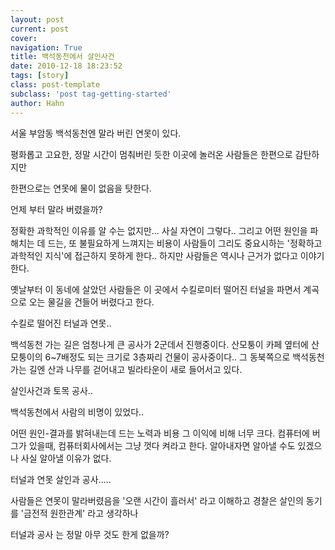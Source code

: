 ```yaml
---
layout: post
current: post
cover:  
navigation: True
title: 백석동천에서 살인사건
date: 2010-12-18 18:23:52
tags: [story]
class: post-template
subclass: 'post tag-getting-started'
author: Hahn
---
```


서울 부암동 백석동천엔 말라 버린 연못이 있다.

평화롭고 고요한, 정말 시간이 멈춰버린 듯한 이곳에 놀러온 사람들은 한편으로 감탄하지만

한편으로는 연못에 물이 없음을 탓한다.

언제 부터 말라 버렸을까?

정확한 과학적인 이유를 알 수는 없지만...
사실 자연이 그렇다..
그리고 어떤 원인을 파해치는 데 드는, 또 불필요하게 느껴지는 비용이 
사람들이 그리도 중요시하는 '정확하고 과학적인 지식'에 접근하지 못하게 한다..
하지만 사람들은 역시나 근거가 없다고 이야기한다.

옛날부터 이 동네에 살았던 사람들은
이 곳에서 수킬로미터 떨어진 터널을 파면서 계곡으로 오는 물길을 건들어 버렸다고 한다.

수킬로 떨어진 터널과 연못..

백석동천 가는 길은 엄청나게 큰 공사가 2군데서 진행중이다.
산모퉁이 카페 옆터에 산모퉁이의 6~7배정도 되는 크기로 3층짜리 건물이 공사중이다..
그 동북쪽으로 백석동천가는 길엔 산과 나무를 걷어내고 빌라타운이 새로 들어서고 있다.

살인사건과 토목 공사.. 

백석동천에서 사람의 비명이 있었다..

어떤 원인-결과를 밝혀내는데 드는 노력과 비용 그 이익에 비해 너무 크다.
컴퓨터에 버그가 있을때, 컴퓨터회사에서는 그냥 껏다 켜라고 한다. 알아내자면 알아낼 수도 있겠으나 사실 알아낼 이유가 없다.

터널과 연못
살인과 공사.....

사람들은 연못이 말라버렸음을 '오랜 시간이 흘러서' 라고 이해하고
경찰은 살인의 동기를 '금전적 원한관계' 라고 생각하나

터널과 공사 는 정말 아무 것도 한게 없을까?



